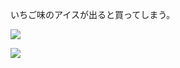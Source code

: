 いちご味のアイスが出ると買ってしまう。

![](https://photos.apkas.net/medium/202312/20231215-154334.webp)

![](https://photos.apkas.net/medium/202312/20231215-154439.webp)
